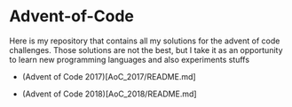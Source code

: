 # Advent-of-Code

Here is my repository that contains all my solutions for the advent of code challenges.
Those solutions are not the best, but I take it as an opportunity to learn new programming languages and also experiments stuffs

* (Advent of Code 2017)[AoC_2017/README.md]

* (Advent of Code 2018)[AoC_2018/README.md]
